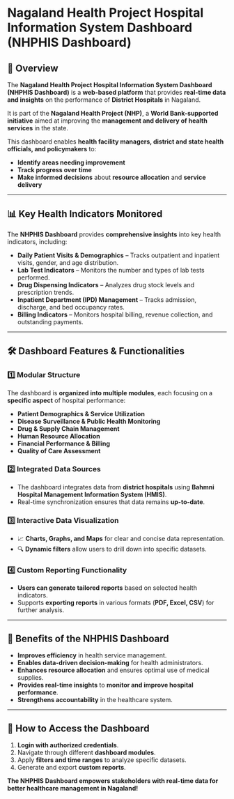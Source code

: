 # **Nagaland Health Project Hospital Information System Dashboard (NHPHIS Dashboard)**

## **📌 Overview**
The **Nagaland Health Project Hospital Information System Dashboard (NHPHIS Dashboard)** is a **web-based platform** that provides **real-time data and insights** on the performance of **District Hospitals** in Nagaland.  

It is part of the **Nagaland Health Project (NHP)**, a **World Bank-supported initiative** aimed at improving the **management and delivery of health services** in the state.

This dashboard enables **health facility managers, district and state health officials, and policymakers** to:
- **Identify areas needing improvement**
- **Track progress over time**
- **Make informed decisions** about **resource allocation** and **service delivery**

---

## **📊 Key Health Indicators Monitored**
The **NHPHIS Dashboard** provides **comprehensive insights** into key health indicators, including:

- **Daily Patient Visits & Demographics** – Tracks outpatient and inpatient visits, gender, and age distribution.
- **Lab Test Indicators** – Monitors the number and types of lab tests performed.
- **Drug Dispensing Indicators** – Analyzes drug stock levels and prescription trends.
- **Inpatient Department (IPD) Management** – Tracks admission, discharge, and bed occupancy rates.
- **Billing Indicators** – Monitors hospital billing, revenue collection, and outstanding payments.

---

## **🛠️ Dashboard Features & Functionalities**

### **1️⃣ Modular Structure**
The dashboard is **organized into multiple modules**, each focusing on a **specific aspect** of hospital performance:
- **Patient Demographics & Service Utilization**
- **Disease Surveillance & Public Health Monitoring**
- **Drug & Supply Chain Management**
- **Human Resource Allocation**
- **Financial Performance & Billing**
- **Quality of Care Assessment**

### **2️⃣ Integrated Data Sources**
- The dashboard integrates data from **district hospitals** using **Bahmni Hospital Management Information System (HMIS)**.
- Real-time synchronization ensures that data remains **up-to-date**.

### **3️⃣ Interactive Data Visualization**
- 📈 **Charts, Graphs, and Maps** for clear and concise data representation.
- 🔍 **Dynamic filters** allow users to drill down into specific datasets.

### **4️⃣ Custom Reporting Functionality**
- **Users can generate tailored reports** based on selected health indicators.
- Supports **exporting reports** in various formats (**PDF, Excel, CSV**) for further analysis.

---

## **🚀 Benefits of the NHPHIS Dashboard**
- **Improves efficiency** in health service management.
- **Enables data-driven decision-making** for health administrators.
- **Enhances resource allocation** and ensures optimal use of medical supplies.
- **Provides real-time insights** to **monitor and improve hospital performance**.
- **Strengthens accountability** in the healthcare system.

---

## **📌 How to Access the Dashboard**
1. **Login with authorized credentials**.
2. Navigate through different **dashboard modules**.
3. Apply **filters and time ranges** to analyze specific datasets.
4. Generate and export **custom reports**.


**The NHPHIS Dashboard empowers stakeholders with real-time data for better healthcare management in Nagaland!**
